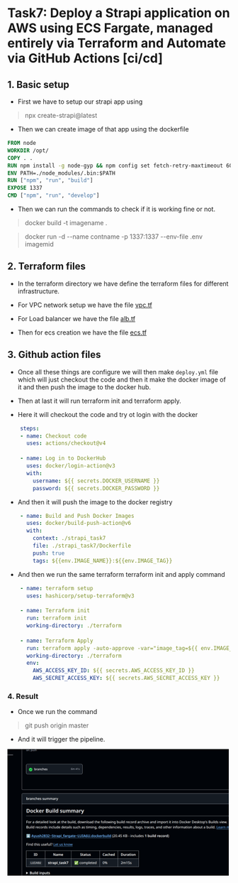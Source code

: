 # Task7: Deploy a Strapi application on AWS using ECS Fargate, managed entirely via Terraform and Automate via GitHub Actions [ci/cd]

## 1. Basic setup
- First we have to setup our strapi app using
> npx create-strapi@latest
- Then we can create image of that app using the dockerfile
```dockerfile
FROM node
WORKDIR /opt/
COPY . .
RUN npm install -g node-gyp && npm config set fetch-retry-maxtimeout 600000 -g && npm install
ENV PATH=./node_modules/.bin:$PATH
RUN ["npm", "run", "build"]
EXPOSE 1337
CMD ["npm", "run", "develop"]
```
- Then we can run the commands to check if it is working fine or not.
> docker build -t imagename .

> docker run -d --name contname -p 1337:1337 --env-file .env imagemid

## 2. Terraform files
- In the terraform directory we have define the terraform files for different infrastructure.

- For VPC network setup we have the file [vpc.tf](./terraform/vpc.tf)

- For Load balancer we have the file [alb.tf](./terraform/alb.tf)

- Then for ecs creation we have the file [ecs.tf](./terraform/ecs.tf)

## 3. Github action files
- Once all these things are configure we will then make `deploy.yml` file which will just checkout the code and then it make the docker image of it and then push the image to the docker hub.
- Then at last it will run terraform init and terraform apply.

- Here it will checkout the code and try ot login with the docker
```yml
    steps:
    - name: Checkout code
      uses: actions/checkout@v4

    - name: Log in to DockerHub
      uses: docker/login-action@v3
      with:
        username: ${{ secrets.DOCKER_USERNAME }}
        password: ${{ secrets.DOCKER_PASSWORD }}
```

- And then it will push the image to the docker registry

```yml
    - name: Build and Push Docker Images
      uses: docker/build-push-action@v6
      with:
        context: ./strapi_task7
        file: ./strapi_task7/Dockerfile
        push: true
        tags: ${{env.IMAGE_NAME}}:${{env.IMAGE_TAG}}
```

- And then we run the same terraform terraform init and apply command

```yml
    - name: terraform setup
      uses: hashicorp/setup-terraform@v3

    - name: Terraform init
      run: terraform init
      working-directory: ./terraform

    - name: Terraform Apply
      run: terraform apply -auto-approve -var="image_tag=${{ env.IMAGE_TAG }}"
      working-directory: ./terraform
      env:
        AWS_ACCESS_KEY_ID: ${{ secrets.AWS_ACCESS_KEY_ID }}
        AWS_SECRET_ACCESS_KEY: ${{ secrets.AWS_SECRET_ACCESS_KEY }}
```

### 4. Result
- Once we run the command
> git push origin master
- And it will trigger the pipeline.

<img src="./images/1.png" alt="result" width="500">